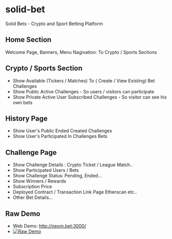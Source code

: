 # solid-bet
Solid Bets - Crypto and Sport Betting Platform

## Home Section
Welcome Page, Banners, Menu Nagivation: To Crypto / Sports Sections

## Crypto / Sports Section
* Show Available (Tickers / Matches) To ( Create / View Existing) Bet Challenges
* Show Public Active Challenges - So users / visitors can participate 
* Show Private Active User Subscribed Challenges - So visitor can see his own bets

## History Page
* Show User's Public Ended Created Challenges
* Show User's Participated In Challenges Bets

## Challenge Page
* Show Challenge Details : Crypto Ticket / League Match..
* Show Participated Users / Bets
* Show Challenge Status: Pending, Ended...
* Show Winners / Rewards
* Subscription Price
* Deployed Contract / Transaction Link Page Etherscan etc..
* Other Bet Details...


## Raw Demo
* Web Demo: http://neom.bet:3000/
* [![Raw Demo](https://img.youtube.com/vi/n8748atG6dk/2.jpg)](https://www.youtube.com/watch?v=n8748atG6dk)
